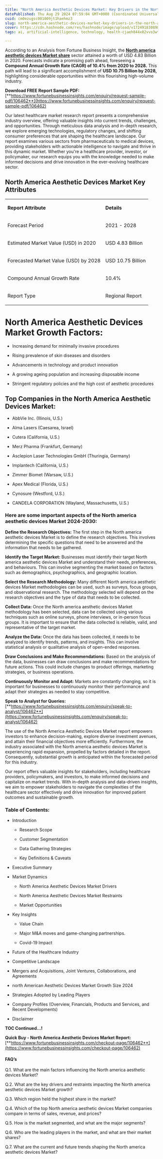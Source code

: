```yaml
---
title: "North America Aesthetic Devices Market: Key Drivers in the North America Aesthetic Devices Market"
datePublished: Thu Aug 29 2024 07:59:04 GMT+0000 (Coordinated Universal Time)
cuid: cm0ezugsc001009jt1haehmz3
slug: north-america-aesthetic-devices-market-key-drivers-in-the-north-america-aesthetic-devices-market
cover: https://cdn.hashnode.com/res/hashnode/image/upload/v1724918308982/7c538fca-67db-4fda-bdd8-1a76e08a77dd.png
tags: ai, artificial-intelligence, technology, health-cjaeh844x02vvo3wtj5r2s75q, healthcare

---
```


According to an Analysis from Fortune Business Insight, the [**North america aesthetic devices Market share**](https://www.fortunebusinessinsights.com/north-america-aesthetic-devices-market-106462) sector attained a worth of USD 4.83 Billion in 2020. Forecasts indicate a promising path ahead, foreseeing a **Compound Annual Growth Rate (CAGR) of 10.4% from 2020 to 2028.** This path will lead to a significant accomplishment of **USD 10.75 Billion by 2028,** highlighting considerable opportunities within this flourishing high-volume industry.

**Download FREE Report Sample PDF:** [**https://www.fortunebusinessinsights.com/enquiry/request-sample-pdf/106462**](https://www.fortunebusinessinsights.com/enquiry/request-sample-pdf/106462)

Our latest healthcare market research report presents a comprehensive industry overview, offering valuable insights into current trends, challenges, and opportunities. Through meticulous data analysis and in-depth research, we explore emerging technologies, regulatory changes, and shifting consumer preferences that are shaping the healthcare landscape. Our report examines various sectors from pharmaceuticals to medical devices, providing stakeholders with actionable intelligence to navigate and thrive in this dynamic market. Whether you're a healthcare provider, investor, or policymaker, our research equips you with the knowledge needed to make informed decisions and drive innovation in the ever-evolving healthcare sector.

## **North America Aesthetic Devices Market Key Attributes**

<table><tbody><tr><td colspan="1" rowspan="1"><p><strong>Report Attribute</strong></p></td><td colspan="1" rowspan="1"><p><strong>Details</strong></p></td></tr><tr><td colspan="1" rowspan="1"><p>Forecast Period</p></td><td colspan="1" rowspan="1"><p>2021 - 2028</p></td></tr><tr><td colspan="1" rowspan="1"><p>Estimated Market Value (USD) in&nbsp;2020</p></td><td colspan="1" rowspan="1"><p>USD 4.83 Billion</p></td></tr><tr><td colspan="1" rowspan="1"><p>Forecasted Market Value (USD) by&nbsp;2028</p></td><td colspan="1" rowspan="1"><p>USD 10.75 Billion</p></td></tr><tr><td colspan="1" rowspan="1"><p>Compound Annual Growth Rate</p></td><td colspan="1" rowspan="1"><p>10.4%</p></td></tr><tr><td colspan="1" rowspan="1"><p>Report Type</p></td><td colspan="1" rowspan="1"><p>Regional Report</p></td></tr></tbody></table>

# North America Aesthetic Devices Market Growth Factors:

* Increasing demand for minimally invasive procedures
    
* Rising prevalence of skin diseases and disorders
    
* Advancements in technology and product innovation
    
* A growing ageing population and increasing disposable income
    
* Stringent regulatory policies and the high cost of aesthetic procedures
    

## **Top Companies in the North America Aesthetic Devices Market:**

* AbbVie Inc. (Illinois, U.S.)
    
* Alma Lasers (Caesarea, Israel)
    
* Cutera (California, U.S.)
    
* Merz Pharma (Frankfurt, Germany)
    
* Asclepion Laser Technologies GmbH (Thuringia, Germany)
    
* Implantech (California, U.S.)
    
* Zimmer Biomet (Warsaw, U.S.)
    
* Apex Medical (Florida, U.S.)
    
* Cynosure (Westford, U.S.)
    
* CANDELA CORPORATION (Wayland, Massachusetts, U.S.)
    

### **Here are some important aspects of the North america aesthetic devices Market 2024-2030:**

**Define the Research Objectives:** The first step in the North america aesthetic devices Market is to define the research objectives. This involves determining the specific questions that need to be answered and the information that needs to be gathered.

**Identify the Target Market:** Businesses must identify their target North america aesthetic devices Market and understand their needs, preferences, and behaviours. This can involve segmenting the market based on factors such as demographics, psychographics, and geographic location.

**Select the Research Methodology:** Many different North america aesthetic devices Market methodologies can be used, such as surveys, focus groups, and observational research. The methodology selected will depend on the research objectives and the type of data that needs to be collected.

**Collect Data:** Once the North america aesthetic devices Market methodology has been selected, data can be collected using various techniques such as online surveys, phone interviews, or in-person focus groups. It is important to ensure that the data collected is reliable, valid, and representative of the target market.

**Analyze the Data:** Once the data has been collected, it needs to be analyzed to identify trends, patterns, and insights. This can involve statistical analysis or qualitative analysis of open-ended responses.

**Draw Conclusions and Make Recommendations:** Based on the analysis of the data, businesses can draw conclusions and make recommendations for future actions. This could include changes to product offerings, marketing strategies, or business operations.

**Continuously Monitor and Adapt:** Markets are constantly changing, so it is important for businesses to continuously monitor their performance and adapt their strategies as needed to stay competitive.

**Speak to Analyst for Queries:** [**https://www.fortunebusinessinsights.com/enquiry/speak-to-analyst/106462**](https://www.fortunebusinessinsights.com/enquiry/speak-to-analyst/106462)

The use of the North America Aesthetic Devices Market report empowers investors to enhance decision-making, explore diverse investment avenues, and attain their financial objectives more efficiently. Furthermore, the industry associated with the North america aesthetic devices Market is experiencing rapid expansion, propelled by factors detailed in the report. Consequently, substantial growth is anticipated within the forecasted period for this industry.

Our report offers valuable insights for stakeholders, including healthcare providers, policymakers, and investors, to make informed decisions and capitalize on market trends. With in-depth analysis and data-driven insights, we aim to empower stakeholders to navigate the complexities of the healthcare sector effectively and drive innovation for improved patient outcomes and sustainable growth.

### **Table of Contents:**

* Introduction
    
    * Research Scope
        
    * Customer Segmentation
        
    * Data Gathering Strategies
        
    * Key Definitions & Caveats
        
* Executive Summary
    
* Market Dynamics
    
    * North America Aesthetic Devices Market Drivers
        
    * North America Aesthetic Devices Market Restraints
        
    * Market Opportunities
        
* Key Insights
    
    * Value Chain
        
    * Major M&A moves and game-changing partnerships.
        
    * Covid-19 Impact
        
* Future of the Healthcare Industry
    
* Competitive Landscape
    
* Mergers and Acquisitions, Joint Ventures, Collaborations, and Agreements
    
* north American Aesthetic Devices Market Growth Size 2024
    
* Strategies Adopted by Leading Players
    
* Company Profiles (Overview, Financials, Products and Services, and Recent Developments)
    
* Disclaimer
    

**TOC Continued…!**

**Quick Buy - North America Aesthetic Devices Market Report:** [**https://www.fortunebusinessinsights.com/checkout-page/106462**](https://www.fortunebusinessinsights.com/checkout-page/106462)

#### **FAQ’s**

Q.1. What are the main factors influencing the North america aesthetic devices Market?

Q.2. What are the key drivers and restraints impacting the North america aesthetic devices Market growth?

Q.3. Which region held the highest share in the market?

Q.4. Which of the top North america aesthetic devices Market companies compare in terms of sales, revenue, and prices?

Q.5. How is the market segmented, and what are the major segments?

Q.6. Who are the leading players in the market, and what are their market shares?

Q.7. What are the current and future trends shaping the North america aesthetic devices Market?